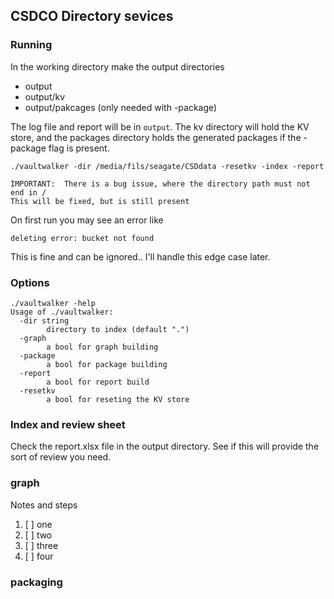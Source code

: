 ## CSDCO Directory sevices


### Running
In the working directory make the output directories

* output
* output/kv
* output/pakcages  (only needed with -package)

The log file and report will be in `output`.  The kv directory will hold the KV
store, and the packages directory holds the generated packages if the -package flag is present.  

```
./vaultwalker -dir /media/fils/seagate/CSDdata -resetkv -index -report

IMPORTANT:  There is a bug issue, where the directory path must not end in /
This will be fixed, but is still present
```

On first run you may see an error like 
```
deleting error: bucket not found
```
This is fine and can be ignored..  I'll handle this edge case later.


### Options

```
./vaultwalker -help
Usage of ./vaultwalker:
  -dir string
        directory to index (default ".")
  -graph
        a bool for graph building
  -package
        a bool for package building
  -report
        a bool for report build
  -resetkv
        a bool for reseting the KV store
```

### Index and review sheet

Check the report.xlsx file in the output directory.  See if this will provide the sort of
review you need. 


### graph

Notes and steps
1. [ ] one
1. [ ] two
1. [ ] three
1. [ ] four



### packaging
